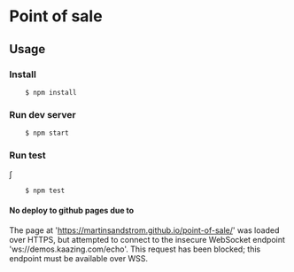 # Point of sale

## Usage

### Install

```console
    $ npm install
```

### Run dev server

```console
    $ npm start
```

### Run test
∫
```console
    $ npm test
```

#### No deploy to github pages due to

The page at 'https://martinsandstrom.github.io/point-of-sale/' was loaded over HTTPS, but attempted to connect to the insecure WebSocket endpoint 'ws://demos.kaazing.com/echo'. This request has been blocked; this endpoint must be available over WSS.

